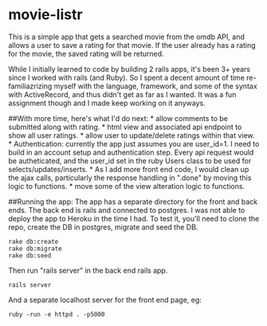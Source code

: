 # movie-listr

This is a simple app that gets a searched movie from the omdb API, and allows a user to save a rating for that movie. If the user already has a rating for the movie, the saved rating will be returned. 

While I initially learned to code by building 2 rails apps, it's been 3+ years since I worked with rails (and Ruby). So I spent a decent amount of time re-familiazrizing myself with the language, framework, and some of the syntax with ActiveRecord, and thus didn't get as far as I wanted. It was a fun assignment though and I made keep working on it anyways.  

##With more time, here's what I'd do next:
	* allow comments to be submitted along with rating.
	* html view and associated api endpoint to show all user ratings.
	* allow user to update/delete ratings within that view.
	* Authentication: currently the app just assumes you are user_id=1. I need to build in an account setup and authentication step. Every api request would be autheticated, and the user_id set in the ruby Users class to be used for selects/updates/inserts. 
	* As I add more front end code, I would clean up the ajax calls, particularly the response handling in ".done" by moving this logic to functions. 
	* move some of the view alteration logic to functions. 

##Running the app:
The app has a separate directory for the front and back ends. The back end is rails and connected to postgres.
I was not able to deploy the app to Heroku in the time I had. To test it, you'll need to clone the repo, create the DB in postgres, migrate and seed the DB. 
```
rake db:create
rake db:migrate
rake db:seed
```

Then run "rails server" in the back end rails app. 
```
rails server
```
And a separate localhost server for the front end page, eg: 
```
ruby -run -e httpd . -p5000
``` 


